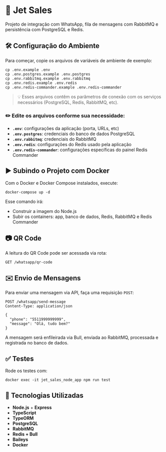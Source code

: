 # 🚀 Jet Sales

Projeto de integração com WhatsApp, fila de mensagens com RabbitMQ e persistência com PostgreSQL e Redis.

## 🛠️ Configuração do Ambiente

Para começar, copie os arquivos de variáveis de ambiente de exemplo:

    cp .env.example .env
    cp .env.postgres.example .env.postgres
    cp .env.rabbitmq.example .env.rabbitmq
    cp .env.redis.example .env.redis
    cp .env.redis-commander.example .env.redis-commander

> 💡 Esses arquivos contêm os parâmetros de conexão com os serviços necessários (PostgreSQL, Redis, RabbitMQ, etc).

### ✏️ Edite os arquivos conforme sua necessidade:

- **`.env`**: configurações da aplicação (porta, URLs, etc)
- **`.env.postgres`**: credenciais do banco de dados PostgreSQL
- **`.env.rabbitmq`**: credenciais do RabbitMQ
- **`.env.redis`**: configurações do Redis usado pela aplicação
- **`.env.redis-commander`**: configurações específicas do painel Redis Commander

## ▶️ Subindo o Projeto com Docker

Com o Docker e Docker Compose instalados, execute:

    docker-compose up -d

Esse comando irá:

- Construir a imagem do Node.js
- Subir os containers: app, banco de dados, Redis, RabbitMQ e Redis Commander

## 📷 QR Code

A leitura do QR Code pode ser acessada via rota:

    GET /whatsapp/qr-code

## ✉️ Envio de Mensagens

Para enviar uma mensagem via API, faça uma requisição `POST`:

    POST /whatsapp/send-message
    Content-Type: application/json

    {
      "phone": "5511999999999",
      "message": "Olá, tudo bem?"
    }

A mensagem será enfileirada via Bull, enviada ao RabbitMQ, processada e registrada no banco de dados.

## ✅ Testes

Rode os testes com:

    docker exec -it jet_sales_node_app npm run test

## 🧠 Tecnologias Utilizadas

- **Node.js** + **Express**
- **TypeScript**
- **TypeORM**
- **PostgreSQL**
- **RabbitMQ**
- **Redis + Bull**
- **Baileys**
- **Docker**
